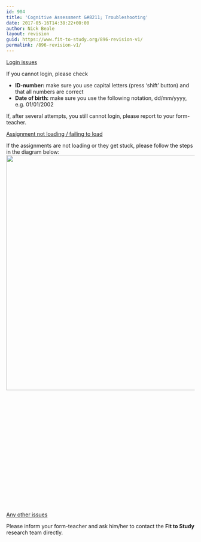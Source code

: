 ```yaml
---
id: 904
title: 'Cognitive Assessment &#8211; Troubleshooting'
date: 2017-05-16T14:38:22+00:00
author: Nick Beale
layout: revision
guid: https://www.fit-to-study.org/896-revision-v1/
permalink: /896-revision-v1/
---
```

<u></u><u>Login issues</u>

If you cannot login, please check

  * **ID-number:** make sure you use capital letters (press ‘shift’ button) and that all numbers are correct
  * **Date of birth:** make sure you use the following notation, dd/mm/yyyy, e.g. 01/01/2002

If, after several attempts, you still cannot login, please report to your form-teacher.

<u></u><u>Assignment not loading / failing to load</u>

If the assignments are not loading or they get stuck, please follow the steps in the diagram below:[<img class="wp-image-898 size-full alignleft" src="https://i2.wp.com/www.fit-to-study.org/wp-content/uploads/2017/05/Troubleshooting.png?resize=750%2C629&#038;ssl=1" alt="" width="750" height="629" srcset="https://i2.wp.com/www.fit-to-study.org/wp-content/uploads/2017/05/Troubleshooting.png?w=750&ssl=1 750w, https://i2.wp.com/www.fit-to-study.org/wp-content/uploads/2017/05/Troubleshooting.png?resize=300%2C252&ssl=1 300w" sizes="(max-width: 750px) 100vw, 750px" data-recalc-dims="1" />](https://i2.wp.com/www.fit-to-study.org/wp-content/uploads/2017/05/Troubleshooting.png?ssl=1)

&nbsp;

&nbsp;

&nbsp;

&nbsp;

&nbsp;

&nbsp;

&nbsp;

&nbsp;

&nbsp;

&nbsp;

<u>Any other issues</u>

Please inform your form-teacher and ask him/her to contact the **Fit to Study** research team directly.

&nbsp;